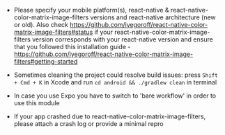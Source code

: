- Please specify your mobile platform(s), react-native & react-native-color-matrix-image-filters versions and react-native architecture (new or old). Also check https://github.com/iyegoroff/react-native-color-matrix-image-filters#status if your react-native-color-matrix-image-filters version corresponds with your react-native version and ensure that you followed this installation guide - https://github.com/iyegoroff/react-native-color-matrix-image-filters#getting-started

- Sometimes cleaning the project could resolve build issues: press `Shift + Cmd + K` in Xcode and run `cd android && ./gradlew clean` in terminal

- In case you use Expo you have to switch to 'bare workflow' in order to use this module

- If your app crashed due to react-native-color-matrix-image-filters, please attach a crash log or provide a minimal repro
